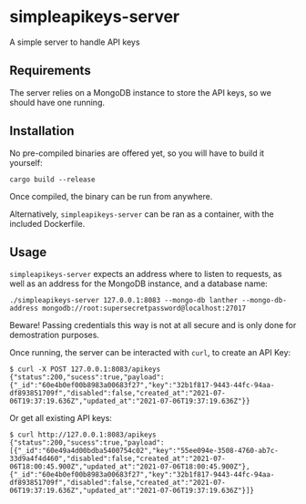 # simpleapikeys-server

A simple server to handle API keys

## Requirements

The server relies on a MongoDB instance to store the API keys, so we should have one running.

## Installation

No pre-compiled binaries are offered yet, so you will have to build it yourself:

``` shell
cargo build --release
```

Once compiled, the binary can be run from anywhere.

Alternatively, `simpleapikeys-server` can be ran as a container, with the included Dockerfile.

## Usage

`simpleapikeys-server` expects an address where to listen to requests, as well as an address for the MongoDB instance, and a database name:

``` shell
./simpleapikeys-server 127.0.0.1:8083 --mongo-db lanther --mongo-db-address mongodb://root:supersecretpassword@localhost:27017
```

Beware! Passing credentials this way is not at all secure and is only done for demostration purposes.

Once running, the server can be interacted with `curl`, to create an API Key:

``` shell
$ curl -X POST 127.0.0.1:8083/apikeys
{"status":200,"sucess":true,"payload":{"_id":"60e4b0ef00b8983a00683f27","key":"32b1f817-9443-44fc-94aa-df893851709f","disabled":false,"created_at":"2021-07-06T19:37:19.636Z","updated_at":"2021-07-06T19:37:19.636Z"}}
```

Or get all existing API keys:

``` shell
$ curl http://127.0.0.1:8083/apikeys
{"status":200,"sucess":true,"payload":[{"_id":"60e49a4d00bdba5400754c02","key":"55ee094e-3508-4760-ab7c-33d9a4f4d460","disabled":false,"created_at":"2021-07-06T18:00:45.900Z","updated_at":"2021-07-06T18:00:45.900Z"},{"_id":"60e4b0ef00b8983a00683f27","key":"32b1f817-9443-44fc-94aa-df893851709f","disabled":false,"created_at":"2021-07-06T19:37:19.636Z","updated_at":"2021-07-06T19:37:19.636Z"}]}
```
